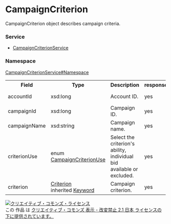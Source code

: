 # CampaignCriterion
CampaignCriterion object describes campaign criteria.

### Service
+ [CampaignCriterionService](../../services/CampaignCriterionService.md)

### Namespace
[CampaignCriterionService#Namespace](../../services/CampaignCriterionService.md#namespace)

<table>
 <tr>
  <th>Field</th>
  <th>Type</th>
  <th>Description</th>
  <th>response</th>
  <th>get</th>
  <th>add</th>
  <th>set</th>
  <th>remove</th>
 </tr>
 <tr>
  <td>accountId</td>
  <td>xsd:long</td>
  <td>Account ID.</td>
  <td>yes</td>
  <td>-</td>
  <td>Requirement</td>
  <td>-</td>
  <td>Requirement<br>NoUpdatable</td>
 </tr>
 <tr>
  <td>campaignId</td>
  <td>xsd:long</td>
  <td>Campaign ID.</td>
  <td>yes</td>
  <td>-</td>
  <td>Requirement</td>
  <td>-</td>
  <td>Requirement<br>NoUpdatable</td>
 </tr>
 <tr>
  <td>campaignName</td>
  <td>xsd:string</td>
  <td>Campaign name.</td>
  <td>yes</td>
  <td>-</td>
  <td>Ignore</td>
  <td>-</td>
  <td>Ignore</td>
 </tr>
 <tr>
  <td>criterionUse</td>
  <td>enum <a href="CampaignCriterionUse.md">CampaignCriterionUse</a></td>
  <td>Select the criterion's ability, individual bid available or excluded.</td>
  <td>yes</td>
  <td>-</td>
  <td>Requirement</td>
  <td>-</td>
  <td>Requirement<br>NoUpdatable</td>
 </tr>
  <tr>
  <td>criterion</td>
  <td><a href="Criterion.md">Criterion</a><br>inherited <a href="Keyword.md">Keyword</a></td>
  <td>Campaign criterion. </td>
  <td>yes</td>
  <td>-</td>
  <td>Requirement</td>
  <td>-</td>
  <td>Requirement<br>NoUpdatable</td>
 </tr>
 </table>

<a rel="license" href="http://creativecommons.org/licenses/by-nd/2.1/jp/"><img alt="クリエイティブ・コモンズ・ライセンス" style="border-width:0" src="https://i.creativecommons.org/l/by-nd/2.1/jp/88x31.png" /></a><br />この 作品 は <a rel="license" href="http://creativecommons.org/licenses/by-nd/2.1/jp/">クリエイティブ・コモンズ 表示 - 改変禁止 2.1 日本 ライセンスの下に提供されています。</a>
